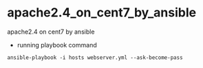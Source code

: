 # apache2.4_on_cent7_by_ansible
apache2.4 on cent7 by ansible

* running playbook command
```
ansible-playbook -i hosts webserver.yml --ask-become-pass
```
